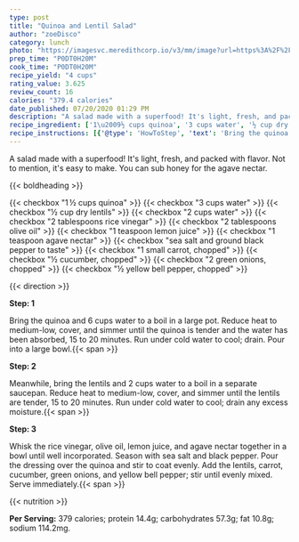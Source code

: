 ```yaml
---
type: post
title: "Quinoa and Lentil Salad"
author: "zoeDisco"
category: lunch
photo: "https://imagesvc.meredithcorp.io/v3/mm/image?url=https%3A%2F%2Fimages.media-allrecipes.com%2Fuserphotos%2F4040946.jpg"
prep_time: "P0DT0H20M"
cook_time: "P0DT0H20M"
recipe_yield: "4 cups"
rating_value: 3.625
review_count: 16
calories: "379.4 calories"
date_published: 07/20/2020 01:29 PM
description: "A salad made with a superfood! It's light, fresh, and packed with flavor. Not to mention, it's easy to make. You can sub honey for the agave nectar."
recipe_ingredient: ['1\u2009½ cups quinoa', '3 cups water', '½ cup dry lentils', '2 cups water', '2 tablespoons rice vinegar', '2 tablespoons olive oil', '1 teaspoon lemon juice', '1 teaspoon agave nectar', 'sea salt and ground black pepper to taste', '1 small carrot, chopped', '½ cucumber, chopped', '2 green onions, chopped', '½ yellow bell pepper, chopped']
recipe_instructions: [{'@type': 'HowToStep', 'text': 'Bring the quinoa and 6 cups water to a boil in a large pot. Reduce heat to medium-low, cover, and simmer until the quinoa is tender and the water has been absorbed, 15 to 20 minutes. Run under cold water to cool; drain. Pour into a large bowl.\n'}, {'@type': 'HowToStep', 'text': 'Meanwhile, bring the lentils and 2 cups water to a boil in a separate saucepan. Reduce heat to medium-low, cover, and simmer until the lentils are tender, 15 to 20 minutes. Run under cold water to cool; drain any excess moisture.\n'}, {'@type': 'HowToStep', 'text': 'Whisk the rice vinegar, olive oil, lemon juice, and agave nectar together in a bowl until well incorporated. Season with sea salt and black pepper. Pour the dressing over the quinoa and stir to coat evenly. Add the lentils, carrot, cucumber, green onions, and yellow bell pepper; stir until evenly mixed. Serve immediately.\n'}]
---
```


A salad made with a superfood! It's light, fresh, and packed with flavor. Not to mention, it's easy to make. You can sub honey for the agave nectar. 

{{< boldheading >}}

{{< checkbox "1 ½ cups quinoa" >}}
{{< checkbox "3 cups water" >}}
{{< checkbox "½ cup dry lentils" >}}
{{< checkbox "2 cups water" >}}
{{< checkbox "2 tablespoons rice vinegar" >}}
{{< checkbox "2 tablespoons olive oil" >}}
{{< checkbox "1 teaspoon lemon juice" >}}
{{< checkbox "1 teaspoon agave nectar" >}}
{{< checkbox "sea salt and ground black pepper to taste" >}}
{{< checkbox "1 small carrot, chopped" >}}
{{< checkbox "½  cucumber, chopped" >}}
{{< checkbox "2  green onions, chopped" >}}
{{< checkbox "½  yellow bell pepper, chopped" >}}


{{< direction >}}

**Step: 1**

Bring the quinoa and 6 cups water to a boil in a large pot. Reduce heat to medium-low, cover, and simmer until the quinoa is tender and the water has been absorbed, 15 to 20 minutes. Run under cold water to cool; drain. Pour into a large bowl.{{< span >}}

**Step: 2**

Meanwhile, bring the lentils and 2 cups water to a boil in a separate saucepan. Reduce heat to medium-low, cover, and simmer until the lentils are tender, 15 to 20 minutes. Run under cold water to cool; drain any excess moisture.{{< span >}}

**Step: 3**

Whisk the rice vinegar, olive oil, lemon juice, and agave nectar together in a bowl until well incorporated. Season with sea salt and black pepper. Pour the dressing over the quinoa and stir to coat evenly. Add the lentils, carrot, cucumber, green onions, and yellow bell pepper; stir until evenly mixed. Serve immediately.{{< span >}}

{{< nutrition >}}

**Per Serving:** 379 calories; protein 14.4g; carbohydrates 57.3g; fat 10.8g; sodium 114.2mg.